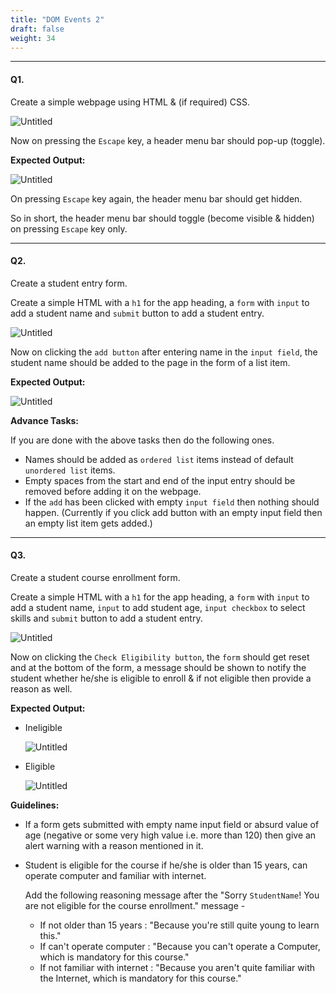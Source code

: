 ```yaml
---
title: "DOM Events 2"
draft: false
weight: 34
---
```


---

#### Q1.

Create a simple webpage using HTML & (if required) CSS.

![Untitled](../../../../images/exercises/dom-events2/6.png)

Now on pressing the `Escape` key, a header menu bar should pop-up (toggle).

**Expected Output:**

![Untitled](../../../../images/exercises/dom-events2/7.png)

On pressing `Escape` key again, the header menu bar should get hidden.

So in short, the header menu bar should toggle (become visible & hidden) on pressing `Escape` key only.

---

#### Q2.

Create a student entry form.

Create a simple HTML with a `h1` for the app heading, a `form` with `input` to add a student name and `submit` button to add a student entry.

![Untitled](../../../../images/exercises/dom-events2/1.png)

Now on clicking the `add button` after entering name in the `input field`, the student name should be added to the page in the form of a list item.

**Expected Output:**

![Untitled](../../../../images/exercises/dom-events2/2.png)

**Advance Tasks:** 

If you are done with the above tasks then do the following ones.

- Names should be added as `ordered list` items instead of default `unordered list` items.
- Empty spaces from the start and end of the input entry should be removed before adding it on the webpage.
- If the `add` has been clicked with empty `input field` then nothing should happen. (Currently if you click add button with an empty input field then an empty list item gets added.)

---

#### Q3.

Create a student course enrollment form.

Create a simple HTML with a `h1` for the app heading, a `form` with `input` to add a student name, `input` to add student age, `input checkbox` to select skills and `submit` button to add a student entry.

![Untitled](../../../../images/exercises/dom-events2/3.png)

Now on clicking the `Check Eligibility button`, the `form` should get reset and at the bottom of the form, a message should be shown to notify the student whether he/she is eligible to enroll & if not eligible then provide a reason as well.

**Expected Output:**

- Ineligible

    ![Untitled](../../../../images/exercises/dom-events2/4.png)

- Eligible

    ![Untitled](../../../../images/exercises/dom-events2/5.png)

**Guidelines:**

- If a form gets submitted with empty name input field or absurd value of age (negative or some very high value i.e. more than 120) then give an alert
warning with a reason mentioned in it.

- Student is eligible for the course if he/she is older than 15 years, can operate computer and familiar with internet.

    Add the following reasoning message after the "Sorry `StudentName`! You are not eligible for the course enrollment." message -

    - If not older than 15 years : "Because you're still quite young to learn this."
    - If can't operate computer : "Because you can't operate a Computer, which is mandatory for this course."
    - If not familiar with internet : "Because you aren't quite familiar with the Internet, which is mandatory for this course."
